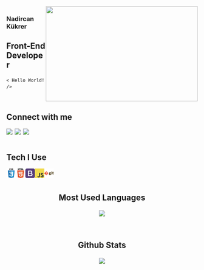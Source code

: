 <img src = "https://media.tenor.com/h9hbSTdgeiQAAAAC/burday%C4%B1m-garavel.gif" align = right width = "400" height = "250">

### Nadircan Kükrer 

## Front-End Developer 

`< Hello World! />`


<br/>


## Connect with me

[<img  width="22" src="https://unpkg.com/simple-icons@v4/icons/linkedin.svg" align="left" />][linkedin]
[<img  width="22" src="https://unpkg.com/simple-icons@v4/icons/discord.svg" align="left" />][discord]
[<img  width="22" src="https://unpkg.com/simple-icons@v4/icons/hackerrank.svg" align="left" />][hackerrank]

 
<br />
<br />

## Tech I Use

<img align="left" src="https://raw.githubusercontent.com/github/explore/80688e429a7d4ef2fca1e82350fe8e3517d3494d/topics/css/css.png" width = "25" height="25">
<img align="left" src="https://raw.githubusercontent.com/github/explore/80688e429a7d4ef2fca1e82350fe8e3517d3494d/topics/html/html.png" width = "25" height="25">
<img align="left" src="https://raw.githubusercontent.com/github/explore/80688e429a7d4ef2fca1e82350fe8e3517d3494d/topics/bootstrap/bootstrap.png" width = "25" height="25">
<img align="left" src="https://raw.githubusercontent.com/github/explore/80688e429a7d4ef2fca1e82350fe8e3517d3494d/topics/javascript/javascript.png" width = "25" height="25">
<img align="left" src="https://raw.githubusercontent.com/github/explore/80688e429a7d4ef2fca1e82350fe8e3517d3494d/topics/git/git.png" width = "25" height="25">

<br/>
<br/>



## <p align="center"> Most Used Languages </p>

<p align="center"> <img src="https://github-readme-stats.vercel.app/api/top-langs/?username=nadircankukrer&layout=compact&theme=dark"> </p>

 


<br/>


## <p align="center">Github Stats</p>
 
<p align="center",> <img  src="https://github-readme-stats.vercel.app/api?username=nadircankukrer&theme=dark"> </p>
 








[linkedin]: https://www.linkedin.com/in/nadircan-k%C3%BCkrer-16201125a/
 [discord]: https://discord.com/users/756646818795749399
[hackerrank]: https://www.hackerrank.com/kukrernadircan
